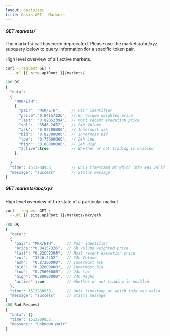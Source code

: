 ```yaml
---
layout: oasis/api
title: Oasis API - Markets
---
```


##### GET markets/

The markets/ call has been deprecated.
Please use the markets/abc/xyz subquery below to query information for a specific token pair. 

High level overview of all active markets.

```bash
curl --request GET \
  --url {{ site.apiRoot }}/markets/
```

```javascript
200 OK
{
  "data":
  {
    "MKR/ETH":
    {
      "pair": "MKR/ETH",     // Pair identifier
      "price":"0.84157326",  // 6h Volume weighted price
      "last": "0.82652394",  // Most recent execution price
      "vol":  "3546.2452",   // 24h Volume
      "ask":  "0.87200000",  // Innermost ask
      "bid":  "0.82000000",  // Innermost bid
      "low":  "0.75600000",  // 24h Low
      "high": "0.88000000",  // 24h High
      "active":true          // Whether or not trading is enabled
    },
    ...
  }
  "time": 1513280933,        // Unix timestamp at which info was valid
  "message": "success"       // Status message
}
```

##### GET markets/abc/xyz

High level overview of the state of a particular market.

```bash
curl --request GET \
  --url {{ site.apiRoot }}/markets/mkr/eth
```

```javascript
200 OK
{
  "data":
  {
    "pair": "MKR/ETH",     // Pair identifier
    "price":"0.84157326",  // 6h Volume weighted price
    "last": "0.82652394",  // Most recent execution price
    "vol":  "3546.2452",   // 24h Volume
    "ask":  "0.87200000",  // Innermost ask
    "bid":  "0.82000000",  // Innermost bid
    "low":  "0.75600000",  // 24h Low
    "high": "0.88000000",  // 24h Highs
    "active":true          // Whether or not trading is enabled
  },
  "time": 1513280933,      // Unix timestamp at which info was valid
  "message": "success"     // Status message
}
400 Bad Request
{
  "data": {},
  "time": 1513280933,
  "message": "Unknown pair"
}
```


